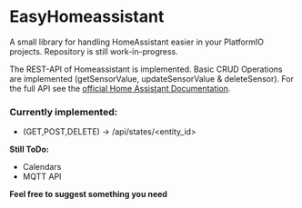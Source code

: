 # EasyHomeassistant

A small library for handling HomeAssistant easier in your PlatformIO projects. Repository is still work-in-progress.

The REST-API of Homeassistant is implemented. Basic CRUD Operations are implemented (getSensorValue, updateSensorValue & deleteSensor).
For the full API see the [official Home Assistant Documentation](https://developers.home-assistant.io/docs/api/rest/). 

### Currently implemented:
- (GET,POST,DELETE) -> /api/states/\<entity_id>

**Still ToDo:**
- Calendars
- MQTT API


**Feel free to suggest something you need**
